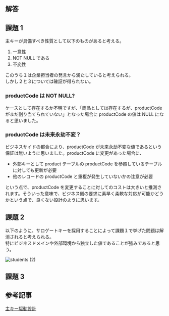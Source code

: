## 解答

## 課題 1

主キーが具備すべき性質として以下のものがあると考える。

1. 一意性
1. NOT NULL である
1. 不変性

このうち１は企業担当者の発言から満たしていると考えられる。  
しかし２と３については確証が得られない。

### productCode は NOT NULL?

ケースとして存在するか不明ですが、「商品としては存在するが、productCode がまだ割り当てられていない」となった場合に productCode の値は NULL になると思いました。

### productCode は未来永劫不変？

ビジネスサイドの都合により、productCode が未来永劫不変な値であるという保証は無いように思いました。productCode に変更があった場合に、

- 外部キーとして product テーブルの productCode を参照しているテーブルに対しても更新が必要
- 他のレコードの productCode と重複が発生していないかの注意が必要

という点で、productCode を変更することに対してのコストは大きいと推測されます。そういった意味で、ビジネス側の要求に素早く柔軟な対応が可能かどうかという点で、良くない設計のように思います。

## 課題 2

以下のように、サロゲートキーを採用することによって課題１で挙げた問題は解消されると考えられる。  
特にビジネスドメインや外部環境から独立した値であることが強みであると思う。

![students (2)](https://user-images.githubusercontent.com/76472239/198808856-19679311-9b73-48fb-ab57-42bedfbb51c1.png)


## 課題 3

## 参考記事

[主キー駆動設計](https://qiita.com/wanko5296/items/a96bdeccc250f7c18cee)
